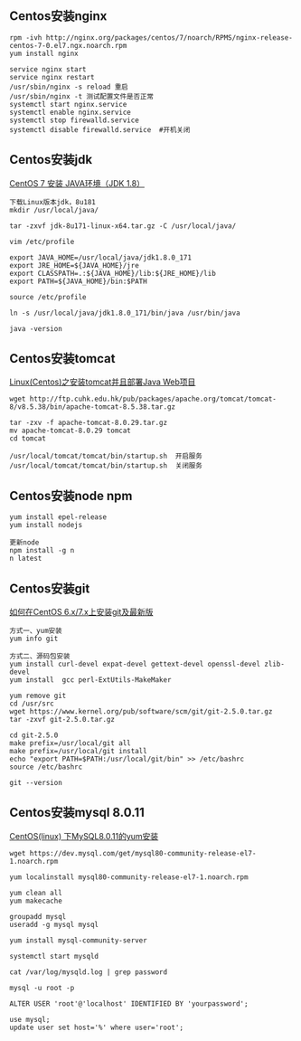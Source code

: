 ## Centos安装nginx
```shell
rpm -ivh http://nginx.org/packages/centos/7/noarch/RPMS/nginx-release-centos-7-0.el7.ngx.noarch.rpm
yum install nginx

service nginx start
service nginx restart
/usr/sbin/nginx -s reload 重启
/usr/sbin/nginx -t 测试配置文件是否正常
systemctl start nginx.service
systemctl enable nginx.service
systemctl stop firewalld.service
systemctl disable firewalld.service  #开机关闭
```

## Centos安装jdk
[CentOS 7 安装 JAVA环境（JDK 1.8）](https://www.cnblogs.com/stulzq/p/9286878.html)  
```shell
下载Linux版本jdk，8u181
mkdir /usr/local/java/

tar -zxvf jdk-8u171-linux-x64.tar.gz -C /usr/local/java/

vim /etc/profile

export JAVA_HOME=/usr/local/java/jdk1.8.0_171
export JRE_HOME=${JAVA_HOME}/jre
export CLASSPATH=.:${JAVA_HOME}/lib:${JRE_HOME}/lib
export PATH=${JAVA_HOME}/bin:$PATH

source /etc/profile

ln -s /usr/local/java/jdk1.8.0_171/bin/java /usr/bin/java

java -version
```

## Centos安装tomcat
[Linux(Centos)之安装tomcat并且部署Java Web项目](http://www.cnblogs.com/hanyinglong/p/5024643.html)  
```shell
wget http://ftp.cuhk.edu.hk/pub/packages/apache.org/tomcat/tomcat-8/v8.5.38/bin/apache-tomcat-8.5.38.tar.gz

tar -zxv -f apache-tomcat-8.0.29.tar.gz
mv apache-tomcat-8.0.29 tomcat
cd tomcat

/usr/local/tomcat/tomcat/bin/startup.sh  开启服务
/usr/local/tomcat/tomcat/bin/startup.sh  关闭服务
```

## Centos安装node npm
```shell
yum install epel-release
yum install nodejs

更新node
npm install -g n
n latest
```

## Centos安装git
[如何在CentOS 6.x/7.x上安装git及最新版](https://my.oschina.net/antsky/blog/514586)  
```shell
方式一、yum安装
yum info git

方式二、源码包安装
yum install curl-devel expat-devel gettext-devel openssl-devel zlib-devel
yum install  gcc perl-ExtUtils-MakeMaker

yum remove git
cd /usr/src
wget https://www.kernel.org/pub/software/scm/git/git-2.5.0.tar.gz
tar -zxvf git-2.5.0.tar.gz

cd git-2.5.0 
make prefix=/usr/local/git all
make prefix=/usr/local/git install
echo "export PATH=$PATH:/usr/local/git/bin" >> /etc/bashrc
source /etc/bashrc

git --version
```

## Centos安装mysql 8.0.11
[CentOS(linux) 下MySQL8.0.11的yum安装](https://segmentfault.com/a/1190000015634108)  
```shell
wget https://dev.mysql.com/get/mysql80-community-release-el7-1.noarch.rpm

yum localinstall mysql80-community-release-el7-1.noarch.rpm

yum clean all
yum makecache

groupadd mysql
useradd -g mysql mysql

yum install mysql-community-server

systemctl start mysqld

cat /var/log/mysqld.log | grep password

mysql -u root -p

ALTER USER 'root'@'localhost' IDENTIFIED BY 'yourpassword';

use mysql;
update user set host='%' where user='root';
```